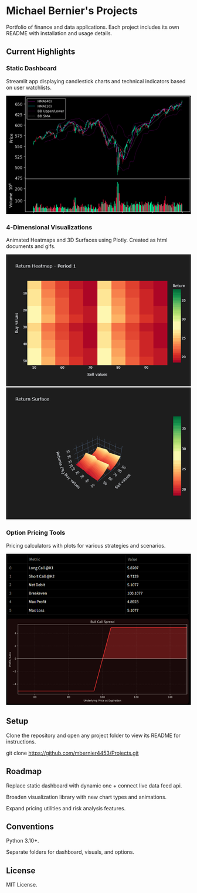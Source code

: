 # Michael Bernier's Projects

Portfolio of finance and data applications.
Each project includes its own README with installation and usage details.

## Current Highlights

### Static Dashboard
Streamlit app displaying candlestick charts and technical indicators based on user watchlists.

![chart](candlestick_chart.png)

### 4-Dimensional Visualizations
Animated Heatmaps and 3D Surfaces using Plotly. Created as html documents and gifs.

![Demo](visualizations/return_heatmap_animation.gif)
![Demo](visualizations/return_3D_animation.gif)
### Option Pricing Tools
Pricing calculators with plots for various strategies and scenarios.

![options](option_example.png)

## Setup

Clone the repository and open any project folder to view its README for instructions.

git clone https://github.com/mbernier4453/Projects.git

## Roadmap

Replace static dashboard with dynamic one + connect live data feed api.

Broaden visualization library with new chart types and animations.

Expand pricing utilities and risk analysis features.

## Conventions

Python 3.10+.

Separate folders for dashboard, visuals, and options.

## License

MIT License.
